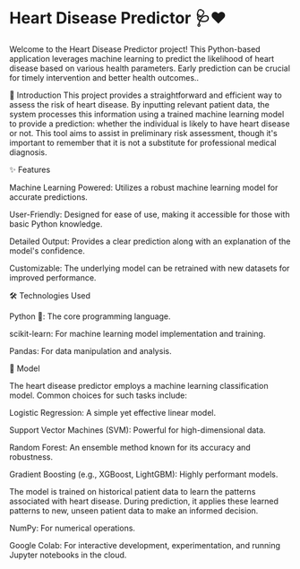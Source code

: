 # Heart Disease Predictor 🩺❤️

Welcome to the Heart Disease Predictor project! This Python-based application leverages machine learning to predict the likelihood of heart disease based on various health parameters. Early prediction can be crucial for timely intervention and better health outcomes..

🌟 Introduction
This project provides a straightforward and efficient way to assess the risk of heart disease. By inputting relevant patient data, the system processes this information using a trained machine learning model to provide a prediction: whether the individual is likely to have heart disease or not. This tool aims to assist in preliminary risk assessment, though it's important to remember that it is not a substitute for professional medical diagnosis.

✨ Features

Machine Learning Powered: Utilizes a robust machine learning model for accurate predictions.

User-Friendly: Designed for ease of use, making it accessible for those with basic Python knowledge.

Detailed Output: Provides a clear prediction along with an explanation of the model's confidence.

Customizable: The underlying model can be retrained with new datasets for improved performance.


🛠️ Technologies Used

Python 🐍: The core programming language.

scikit-learn: For machine learning model implementation and training.

Pandas: For data manipulation and analysis.



🤖 Model

The heart disease predictor employs a machine learning classification model. Common choices for such tasks include:

Logistic Regression: A simple yet effective linear model.

Support Vector Machines (SVM): Powerful for high-dimensional data.

Random Forest: An ensemble method known for its accuracy and robustness.

Gradient Boosting (e.g., XGBoost, LightGBM): Highly performant models.

The model is trained on historical patient data to learn the patterns associated with heart disease. During prediction, it applies these learned patterns to new, unseen patient data to make an informed decision.

NumPy: For numerical operations.

Google Colab: For interactive development, experimentation, and running Jupyter notebooks in the cloud.
